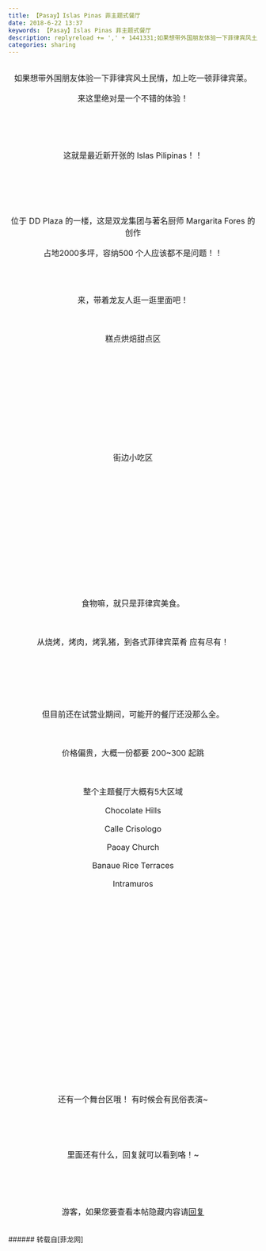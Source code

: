 ```yaml
---
title: 【Pasay】Islas Pinas 菲主题式餐厅
date: 2018-6-22 13:37
keywords: 【Pasay】Islas Pinas 菲主题式餐厅
description: replyreload += ',' + 1441331;如果想带外国朋友体验一下菲律宾风土民情，加上吃一顿菲律宾菜。来这里绝对是一个不错的体验！这就是最近新开张的 Islas Pilipinas！！位于 DD Plaza 的一楼，这是双龙集团与著名厨师 Margarita Fores 的创作占地2000多坪，容纳500 个人应该都不是问题！！来，带着龙友人逛一逛里面吧！糕点烘焙甜点区街边小吃区食物嘛，就只是菲律宾美食。从烧烤，烤肉，烤乳猪，到各式菲律宾菜肴 应有尽有！但目前还在试营业期间，可能开的餐厅还没那么全。价格偏贵，大概一份都要 200~300 起跳整个主题餐厅大概有5大区域Chocolate Hills  Calle Crisologo Paoay Church  Banaue Rice Terraces  Intramuros还有一个舞台区哦！ 有时候会有民俗表演~里面还有什么，回复就可以看到咯！~游客，如果您要查看本帖隐藏内容请回复
categories: sharing
---
```

<td class="t_f" id="postmessage_1441331">

<script type="2f7f4b11930ab1913ff4ece1-text/javascript">replyreload += ',' + 1441331;</script><br/>
<div align="center"><font size="3">如果想带外国朋友体验一下菲律宾风土民情，加上吃一顿菲律宾菜。</font></div><br/>
<div align="center"><font size="3">来这里绝对是一个不错的体验！</font></div><br/>
<div align="center"><font size="3"><br/>
</font></div><br/>
<div align="center"><font size="3"><br/>
</font></div><br/>
<div align="center"><font size="3">这就是最近新开张的 Islas Pilipinas！！</font></div><br/>
<div align="center"><font size="3"><br/>
</font></div><br/>
<div align="center"><font size="3"><img alt="" border="0" class="zoom" data-cf-modified-2f7f4b11930ab1913ff4ece1-="" file="https://4.bp.blogspot.com/-JF4aQ4lzurM/Wxrvie1TGaI/AAAAAAAAIHc/A5QDc4KKfdYc3ndq4oepdUG2XvZmaEBjACEwYBhgL/s1600/Islas%2BPinas%2Bby%2BMacy%2BSantos%2B%252834%2529.JPG" id="aimg_yrs5D" lazyloadthumb="1" onclick="" onmouseover="" src="https://4.bp.blogspot.com/-JF4aQ4lzurM/Wxrvie1TGaI/AAAAAAAAIHc/A5QDc4KKfdYc3ndq4oepdUG2XvZmaEBjACEwYBhgL/s1600/Islas%2BPinas%2Bby%2BMacy%2BSantos%2B%252834%2529.JPG"/></font></div><br/>
<div align="center"><font size="3"><br/>
</font></div><br/>
<div align="center"><font size="3">位于 DD Plaza 的一楼，这是双龙集团与著名厨师 Margarita Fores 的创作</font></div><br/>
<div align="center"><font size="3">占地2000多坪，容纳500 个人应该都不是问题！！</font></div><br/>
<br/>
<div align="center"><font size="3"><br/>
</font></div><br/>
<div align="center"><font size="3">来，带着龙友人逛一逛里面吧！</font></div><br/>
<div align="center"><font size="3"><br/>
</font></div><br/>
<div align="center"><font size="3">糕点烘焙甜点区</font></div><br/>
<div align="center"><font size="3"><br/>
</font></div><br/>
<div align="center"><font size="3"><img alt="" border="0" class="zoom" data-cf-modified-2f7f4b11930ab1913ff4ece1-="" file="https://scontent.fcrk1-1.fna.fbcdn.net/v/t1.0-9/35349356_2149786895253564_2953159009525301248_n.jpg?_nc_cat=0&amp;_nc_eui2=AeESo6buoav7KF__xAzamWGU8hUYF4dKikqAzUmBIcWWBUbYbqSIRcx_2Ldyt9ziifGg5lqpDsjyfeB-gefLOFBciq5-2ETGeQ6780HGlscKkQ&amp;oh=c780c4dadc72bc880914a2dfc3d1becc&amp;oe=5BB7C5FA" id="aimg_lYXii" lazyloadthumb="1" onclick="" onmouseover="" src="https://scontent.fcrk1-1.fna.fbcdn.net/v/t1.0-9/35349356_2149786895253564_2953159009525301248_n.jpg?_nc_cat=0&amp;_nc_eui2=AeESo6buoav7KF__xAzamWGU8hUYF4dKikqAzUmBIcWWBUbYbqSIRcx_2Ldyt9ziifGg5lqpDsjyfeB-gefLOFBciq5-2ETGeQ6780HGlscKkQ&amp;oh=c780c4dadc72bc880914a2dfc3d1becc&amp;oe=5BB7C5FA"/></font></div><br/>
<div align="center"><font size="3"><br/>
</font></div><br/>
<div align="center"><font size="3"><img alt="" border="0" class="zoom" data-cf-modified-2f7f4b11930ab1913ff4ece1-="" file="https://scontent.fcrk1-1.fna.fbcdn.net/v/t1.0-9/35771066_2110298209251703_3646905560516788224_n.jpg?_nc_cat=0&amp;oh=f5a54960799ca1b955ee191d54001c86&amp;oe=5BA79329" id="aimg_v1DDq" lazyloadthumb="1" onclick="" onmouseover="" src="https://scontent.fcrk1-1.fna.fbcdn.net/v/t1.0-9/35771066_2110298209251703_3646905560516788224_n.jpg?_nc_cat=0&amp;oh=f5a54960799ca1b955ee191d54001c86&amp;oe=5BA79329"/></font></div><br/>
<div align="center"><font size="3"><br/>
</font></div><br/>
<div align="center"><font size="3"><img alt="" border="0" class="zoom" data-cf-modified-2f7f4b11930ab1913ff4ece1-="" file="https://scontent.fcrk1-1.fna.fbcdn.net/v/t1.0-9/35481895_2149786798586907_4986962561191641088_n.jpg?_nc_cat=0&amp;oh=f157aba1f3fdeb96f19d9b657bc71ef5&amp;oe=5BE76D55" id="aimg_TxG4H" lazyloadthumb="1" onclick="" onmouseover="" src="https://scontent.fcrk1-1.fna.fbcdn.net/v/t1.0-9/35481895_2149786798586907_4986962561191641088_n.jpg?_nc_cat=0&amp;oh=f157aba1f3fdeb96f19d9b657bc71ef5&amp;oe=5BE76D55"/></font></div><br/>
<div align="center"><font size="3"><br/>
</font></div><br/>
<div align="center"><font size="3">街边小吃区</font></div><br/>
<div align="center"><font size="3"><br/>
</font></div><br/>
<div align="center"><font size="3"><img alt="" border="0" class="zoom" data-cf-modified-2f7f4b11930ab1913ff4ece1-="" file="https://scontent.fcrk1-1.fna.fbcdn.net/v/t1.0-9/35826069_2110302905917900_5039579840462716928_n.jpg?_nc_cat=0&amp;oh=20a53314a9dbc30ffa6d82577ca27c65&amp;oe=5BBB75E1" id="aimg_mUake" lazyloadthumb="1" onclick="" onmouseover="" src="https://scontent.fcrk1-1.fna.fbcdn.net/v/t1.0-9/35826069_2110302905917900_5039579840462716928_n.jpg?_nc_cat=0&amp;oh=20a53314a9dbc30ffa6d82577ca27c65&amp;oe=5BBB75E1"/></font></div><br/>
<div align="center"><font size="3"><br/>
</font></div><br/>
<div align="center"><font size="3"><img alt="" border="0" class="zoom" data-cf-modified-2f7f4b11930ab1913ff4ece1-="" file="https://scontent.fcrk1-1.fna.fbcdn.net/v/t1.0-9/35791549_2110298519251672_8420175292366061568_n.jpg?_nc_cat=0&amp;oh=642ced3f0fe35b3e7dab87daf6b4d781&amp;oe=5BB552D3" id="aimg_C4NrJ" lazyloadthumb="1" onclick="" onmouseover="" src="https://scontent.fcrk1-1.fna.fbcdn.net/v/t1.0-9/35791549_2110298519251672_8420175292366061568_n.jpg?_nc_cat=0&amp;oh=642ced3f0fe35b3e7dab87daf6b4d781&amp;oe=5BB552D3"/></font></div><br/>
<div align="center"><font size="3"><br/>
</font></div><br/>
<div align="center"><font size="3"><img alt="" border="0" class="zoom" data-cf-modified-2f7f4b11930ab1913ff4ece1-="" file="https://scontent.fcrk1-1.fna.fbcdn.net/v/t1.0-9/35391600_2149787051920215_3318862241985462272_n.jpg?_nc_cat=0&amp;_nc_eui2=AeENofWIhIcwIvW-EbSpkbL5O9Mc8BHz2e7PDFndbQnsvVkujm-_l-yfeK1wKJIdLOeYB7a5Nn-6Dx_s_3W9cqln-LfBFg2d8-PIzeUQZHQ9pg&amp;oh=eec6895d8d615c422cfad25b21145ba0&amp;oe=5BBCE552" id="aimg_Q4KCF" lazyloadthumb="1" onclick="" onmouseover="" src="https://scontent.fcrk1-1.fna.fbcdn.net/v/t1.0-9/35391600_2149787051920215_3318862241985462272_n.jpg?_nc_cat=0&amp;_nc_eui2=AeENofWIhIcwIvW-EbSpkbL5O9Mc8BHz2e7PDFndbQnsvVkujm-_l-yfeK1wKJIdLOeYB7a5Nn-6Dx_s_3W9cqln-LfBFg2d8-PIzeUQZHQ9pg&amp;oh=eec6895d8d615c422cfad25b21145ba0&amp;oe=5BBCE552"/></font></div><br/>
<div align="center"><font size="3"><br/>
</font></div><br/>
<div align="center"><font size="3"><img alt="" border="0" class="zoom" data-cf-modified-2f7f4b11930ab1913ff4ece1-="" file="https://scontent.fcrk1-1.fna.fbcdn.net/v/t1.0-9/35348843_2149788298586757_7150248583579566080_n.jpg?_nc_cat=0&amp;_nc_eui2=AeErT9d1w_kU7vtaMBZg2IGKU0JqA7bYhf4t9XuMYP3mVIa0osnGYSsLGQxpEXoL_Smz2mHB-twFlhG8om-DjARruqxRQQNlQawSVqkNV8T-dA&amp;oh=7fb4ec1bd99431cf499db786118e3bd4&amp;oe=5BAF373B" id="aimg_vBzEr" lazyloadthumb="1" onclick="" onmouseover="" src="https://scontent.fcrk1-1.fna.fbcdn.net/v/t1.0-9/35348843_2149788298586757_7150248583579566080_n.jpg?_nc_cat=0&amp;_nc_eui2=AeErT9d1w_kU7vtaMBZg2IGKU0JqA7bYhf4t9XuMYP3mVIa0osnGYSsLGQxpEXoL_Smz2mHB-twFlhG8om-DjARruqxRQQNlQawSVqkNV8T-dA&amp;oh=7fb4ec1bd99431cf499db786118e3bd4&amp;oe=5BAF373B"/></font></div><br/>
<div align="center"><font size="3"><br/>
</font></div><br/>
<div align="center"><font size="3">食物嘛，就只是菲律宾美食。</font></div><br/>
<div align="center"><font size="3"><br/>
</font></div><br/>
<div align="center"><font size="3">从烧烤，烤肉，烤乳猪，到各式菲律宾菜肴 应有尽有！</font></div><br/>
<div align="center"><font size="3"><br/>
</font></div><br/>
<div align="center"><img alt="" border="0" class="zoom" data-cf-modified-2f7f4b11930ab1913ff4ece1-="" file="https://scontent.fcrk1-1.fna.fbcdn.net/v/t1.0-9/35849129_1990069901016582_8272881729706917888_n.jpg?_nc_cat=0&amp;_nc_eui2=AeFuhnRZSceImMkW_gaYRKFMHreNhRJftQe41ZpiJIxVC2VqUZDY2HZxbjetBA79auuLKpnxByumQlDMXThh5Ba6GVa9h76d1rpH2mk6-5dbmw&amp;oh=5343626f638782ff063c07db23b778bd&amp;oe=5B9F2268" id="aimg_LVdT8" lazyloadthumb="1" onclick="" onmouseover="" src="https://scontent.fcrk1-1.fna.fbcdn.net/v/t1.0-9/35849129_1990069901016582_8272881729706917888_n.jpg?_nc_cat=0&amp;_nc_eui2=AeFuhnRZSceImMkW_gaYRKFMHreNhRJftQe41ZpiJIxVC2VqUZDY2HZxbjetBA79auuLKpnxByumQlDMXThh5Ba6GVa9h76d1rpH2mk6-5dbmw&amp;oh=5343626f638782ff063c07db23b778bd&amp;oe=5B9F2268"/></div><br/>
<br/>
<div align="center"><img alt="" border="0" class="zoom" data-cf-modified-2f7f4b11930ab1913ff4ece1-="" file="https://scontent.fcrk1-1.fna.fbcdn.net/v/t1.0-9/35744089_1670253793094609_8170767043998515200_n.jpg?_nc_cat=0&amp;_nc_eui2=AeHWBJZcSdZlh2lDaiDhvjn6I_jX9ERpgCWXEzPa5qmGV-noi_zU2_UTRm0z3jX5S3bycZSHa6RK4KW2iW_dUIgJbDrSpk5jC6usrP-Rimag_g&amp;oh=92ba5d0b0ecea3c4b3e1193b58448afa&amp;oe=5BB49B58" id="aimg_yvc0E" lazyloadthumb="1" onclick="" onmouseover="" src="https://scontent.fcrk1-1.fna.fbcdn.net/v/t1.0-9/35744089_1670253793094609_8170767043998515200_n.jpg?_nc_cat=0&amp;_nc_eui2=AeHWBJZcSdZlh2lDaiDhvjn6I_jX9ERpgCWXEzPa5qmGV-noi_zU2_UTRm0z3jX5S3bycZSHa6RK4KW2iW_dUIgJbDrSpk5jC6usrP-Rimag_g&amp;oh=92ba5d0b0ecea3c4b3e1193b58448afa&amp;oe=5BB49B58"/></div><br/>
<br/>
<div align="center"><font size="3">但目前还在试营业期间，可能开的餐厅还没那么全。</font></div><br/>
<div align="center"><font size="3"><br/>
</font></div><br/>
<div align="center"><font size="3">价格偏贵，大概一份都要 200~300 起跳</font></div><br/>
<div align="center"><font size="3"><br/>
</font></div><br/>
<div align="center"><font size="3">整个主题餐厅大概有5大区域</font></div><br/>
<div align="center"><font size="3">Chocolate Hills </font></div><br/>
<div align="center"><font size="3"> Calle Crisologo </font></div><br/>
<div align="center"><font size="3">Paoay Church </font></div><br/>
<div align="center"><font size="3"> Banaue Rice Terraces </font></div><br/>
<div align="center"><font size="3"> Intramuros</font></div><br/>
<div align="center"><font size="3"><br/>
</font></div><br/>
<div align="center"><font size="3"><img alt="" border="0" class="zoom" data-cf-modified-2f7f4b11930ab1913ff4ece1-="" file="https://scontent.fcrk1-1.fna.fbcdn.net/v/t1.0-9/35425252_2149786591920261_2872069717739175936_n.jpg?_nc_cat=1&amp;oh=f4fa3615ebd576b7bb0acc17e1ddc93c&amp;oe=5B9F5246" id="aimg_hB7qf" lazyloadthumb="1" onclick="" onmouseover="" src="https://scontent.fcrk1-1.fna.fbcdn.net/v/t1.0-9/35425252_2149786591920261_2872069717739175936_n.jpg?_nc_cat=1&amp;oh=f4fa3615ebd576b7bb0acc17e1ddc93c&amp;oe=5B9F5246"/></font></div><br/>
<div align="center"><font size="3"><br/>
</font></div><br/>
<div align="center"><font size="3"><img alt="" border="0" class="zoom" data-cf-modified-2f7f4b11930ab1913ff4ece1-="" file="https://scontent.fcrk1-1.fna.fbcdn.net/v/t1.0-9/35400883_2149786655253588_1059046559036997632_n.jpg?_nc_cat=1&amp;oh=a928e4fea7575ea4fc2bcb19097d4f0f&amp;oe=5BB0F629" id="aimg_F6u61" lazyloadthumb="1" onclick="" onmouseover="" src="https://scontent.fcrk1-1.fna.fbcdn.net/v/t1.0-9/35400883_2149786655253588_1059046559036997632_n.jpg?_nc_cat=1&amp;oh=a928e4fea7575ea4fc2bcb19097d4f0f&amp;oe=5BB0F629"/></font></div><br/>
<div align="center"><font size="3"><br/>
</font></div><br/>
<div align="center"><font size="3"><img alt="" border="0" class="zoom" data-cf-modified-2f7f4b11930ab1913ff4ece1-="" file="https://scontent.fcrk1-1.fna.fbcdn.net/v/t1.0-9/35430762_2149787221920198_9048524433630691328_n.jpg?_nc_cat=0&amp;_nc_eui2=AeHvmcSrnZFfI0WHEFX7nYwE6Nh5gGOK3nACzkzbEVvrUwlKTejWAHYRYItCb-1XnmXEFWKVWya1WvIfefGcYj6O5mdVtsA98b1fLeXVXLmEkQ&amp;oh=bc81d8a87b7fa6702a090506a03e248d&amp;oe=5BA9C590" id="aimg_Y1160" lazyloadthumb="1" onclick="" onmouseover="" src="https://scontent.fcrk1-1.fna.fbcdn.net/v/t1.0-9/35430762_2149787221920198_9048524433630691328_n.jpg?_nc_cat=0&amp;_nc_eui2=AeHvmcSrnZFfI0WHEFX7nYwE6Nh5gGOK3nACzkzbEVvrUwlKTejWAHYRYItCb-1XnmXEFWKVWya1WvIfefGcYj6O5mdVtsA98b1fLeXVXLmEkQ&amp;oh=bc81d8a87b7fa6702a090506a03e248d&amp;oe=5BA9C590"/></font></div><br/>
<div align="center"><font size="3"><br/>
</font></div><br/>
<div align="center"><font size="3"><img alt="" border="0" class="zoom" data-cf-modified-2f7f4b11930ab1913ff4ece1-="" file="https://2.bp.blogspot.com/-e_L54ILjyHk/WxrvUru37sI/AAAAAAAAIHY/EIPgrjJEN7EmuHbjYDAg3KhCFEAxEsEdgCEwYBhgL/s640/Islas%2BPinas%2Bby%2BMacy%2BSantos%2B%252821%2529.JPG" id="aimg_zyElo" lazyloadthumb="1" onclick="" onmouseover="" src="https://2.bp.blogspot.com/-e_L54ILjyHk/WxrvUru37sI/AAAAAAAAIHY/EIPgrjJEN7EmuHbjYDAg3KhCFEAxEsEdgCEwYBhgL/s640/Islas%2BPinas%2Bby%2BMacy%2BSantos%2B%252821%2529.JPG"/></font></div><br/>
<div align="center"><font size="3"><br/>
</font></div><br/>
<div align="center"><font size="3"><img alt="" border="0" class="zoom" data-cf-modified-2f7f4b11930ab1913ff4ece1-="" file="https://scontent.fcrk1-1.fna.fbcdn.net/v/t1.0-9/35439066_2149787285253525_1346839243661508608_n.jpg?_nc_cat=0&amp;_nc_eui2=AeGsL5Woboh4czbR2hOej1qTqwYV4bGjtX0f3G2yUJIJuxVi1OjNUdW18kbcDcAa8BeyGe-xF_0pEgCcfKRKkLVSYUT3wCm2TDm-erv1jaKz9w&amp;oh=613e6179216d084e83f3e853bea63c27&amp;oe=5BE910F4" id="aimg_er5Nq" lazyloadthumb="1" onclick="" onmouseover="" src="https://scontent.fcrk1-1.fna.fbcdn.net/v/t1.0-9/35439066_2149787285253525_1346839243661508608_n.jpg?_nc_cat=0&amp;_nc_eui2=AeGsL5Woboh4czbR2hOej1qTqwYV4bGjtX0f3G2yUJIJuxVi1OjNUdW18kbcDcAa8BeyGe-xF_0pEgCcfKRKkLVSYUT3wCm2TDm-erv1jaKz9w&amp;oh=613e6179216d084e83f3e853bea63c27&amp;oe=5BE910F4"/></font></div><br/>
<div align="center"><font size="3"><br/>
</font></div><br/>
<div align="center"><img alt="" border="0" class="zoom" data-cf-modified-2f7f4b11930ab1913ff4ece1-="" file="https://scontent.fcrk1-1.fna.fbcdn.net/v/t1.0-9/35390769_2149787098586877_138951752622800896_n.jpg?_nc_cat=0&amp;_nc_eui2=AeFzeg4zZWvwuU0GeFuAXR_dGaIdhw0Gaz0AYKnCLaYQP-8Y6fKrV809oJd-KYIrkT9kWXYgkAokoX0ZadlcmKsLeX6i0c5rDGSm8HX2HquFBQ&amp;oh=81340549e015b3befb050677a807bdfd&amp;oe=5BB20AAF" id="aimg_ViI1Z" lazyloadthumb="1" onclick="" onmouseover="" src="https://scontent.fcrk1-1.fna.fbcdn.net/v/t1.0-9/35390769_2149787098586877_138951752622800896_n.jpg?_nc_cat=0&amp;_nc_eui2=AeFzeg4zZWvwuU0GeFuAXR_dGaIdhw0Gaz0AYKnCLaYQP-8Y6fKrV809oJd-KYIrkT9kWXYgkAokoX0ZadlcmKsLeX6i0c5rDGSm8HX2HquFBQ&amp;oh=81340549e015b3befb050677a807bdfd&amp;oe=5BB20AAF"/></div><br/>
<div align="center"><font size="3"><br/>
</font></div><br/>
<div align="center"><img alt="" border="0" class="zoom" data-cf-modified-2f7f4b11930ab1913ff4ece1-="" file="https://scontent.fcrk1-1.fna.fbcdn.net/v/t1.0-9/35492736_2149787148586872_8090603077146509312_n.jpg?_nc_cat=0&amp;_nc_eui2=AeFwnyba1IHOQHy3MbuhZ5KWaXBveBwY-jgCJDlsbMmizBkt6CXV2gj4iLmbXWy7tP6BDvp4tiryCIn_Iyq-zrfN_yt3urHls8c5mTlaNTOEzQ&amp;oh=9410475bddc73cc24ec1206d92dcda7b&amp;oe=5BBD8491" id="aimg_IHM23" lazyloadthumb="1" onclick="" onmouseover="" src="https://scontent.fcrk1-1.fna.fbcdn.net/v/t1.0-9/35492736_2149787148586872_8090603077146509312_n.jpg?_nc_cat=0&amp;_nc_eui2=AeFwnyba1IHOQHy3MbuhZ5KWaXBveBwY-jgCJDlsbMmizBkt6CXV2gj4iLmbXWy7tP6BDvp4tiryCIn_Iyq-zrfN_yt3urHls8c5mTlaNTOEzQ&amp;oh=9410475bddc73cc24ec1206d92dcda7b&amp;oe=5BBD8491"/></div><br/>
<br/>
<div align="center"><font size="3">还有一个舞台区哦！ 有时候会有民俗表演~</font></div><br/>
<div align="center"><font size="3"><br/>
</font></div><br/>
<div align="center"><img alt="" border="0" class="zoom" data-cf-modified-2f7f4b11930ab1913ff4ece1-="" file="https://scontent.fcrk1-1.fna.fbcdn.net/v/t1.0-9/35416107_2149787868586800_1997659503494955008_n.jpg?_nc_cat=0&amp;_nc_eui2=AeFWWauekIKhDLDW07GHwkWoSzynO3v4iP7gEKX6W0GJN0TS6lhivT7djvYvTWqprEu3-7buHJQg1DXoM_bhfSaM8xB43aHoaJ7zcxa5q7dKGQ&amp;oh=eccf33045016142ce4c8b5240e237e0f&amp;oe=5BB1ECAA" id="aimg_QSg4i" lazyloadthumb="1" onclick="" onmouseover="" src="https://scontent.fcrk1-1.fna.fbcdn.net/v/t1.0-9/35416107_2149787868586800_1997659503494955008_n.jpg?_nc_cat=0&amp;_nc_eui2=AeFWWauekIKhDLDW07GHwkWoSzynO3v4iP7gEKX6W0GJN0TS6lhivT7djvYvTWqprEu3-7buHJQg1DXoM_bhfSaM8xB43aHoaJ7zcxa5q7dKGQ&amp;oh=eccf33045016142ce4c8b5240e237e0f&amp;oe=5BB1ECAA"/></div><br/>
<br/>
<div align="center"><font size="3">里面还有什么，回复就可以看到咯！~</font></div><br/>
<div align="center"><font size="3"><br/>
</font></div><br/>
<div align="center"><font size="3"><br/>
</font></div><br/>
<div align="center"><font size="3"><div class="locked">游客，如果您要查看本帖隐藏内容请<a data-cf-modified-2f7f4b11930ab1913ff4ece1-="" href="forum.php?mod=post&amp;action=reply&amp;fid=47&amp;tid=404180" onclick="if (!window.__cfRLUnblockHandlers) return false; showWindow('reply', this.href)">回复</a></div></font></div><br/>
<br/>
</td>
###### 转载自[菲龙网]